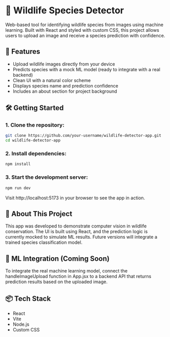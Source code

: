 # 🐾 Wildlife Species Detector

Web-based tool for identifying wildlife species from images using machine learning. Built with React and styled with custom CSS, this project allows users to upload an image and receive a species prediction with confidence.


## 🚀 Features 
- Upload wildlife images directly from your device
- Predicts species with a mock ML model (ready to integrate with a real backend)
- Clean UI with a natural color scheme
- Displays species name and prediction confidence
- Includes an about section for project background


## 🛠️ Getting Started

### 1. Clone the repository:
```bash
git clone https://github.com/your-username/wildlife-detector-app.git
cd wildlife-detector-app
```

### 2. Install dependencies:
```bash
npm install
```

### 3. Start the development server:
```bash
npm run dev
```

Visit http://localhost:5173 in your browser to see the app in action.


## 🧠 About This Project
This app was developed to demonstrate computer vision in wildlife conservation. The UI is built using React, and the prediction logic is currently mocked to simulate ML results. Future versions will integrate a trained species classification model.



## 🤖 ML Integration (Coming Soon)
To integrate the real machine learning model, connect the handleImageUpload function in App.jsx to a backend API that returns prediction results based on the uploaded image.



## 📦 Tech Stack
- React
- Vite
- Node.js
- Custom CSS 








